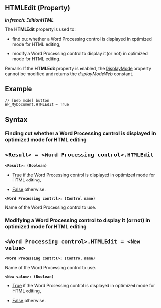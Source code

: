 


## HTMLEdit (Property)

***In french: EditionHTML***
	



<a name="XUse"></a>
<a name="Use"></a>
<a name="description"></a>
The **HTMLEdit** property is used to: 

- find out whether a Word Processing control is displayed in optimized mode for HTML editing,

- modify a Word Processing control to display it (or not) in optimized mode for HTML editing. 




Remark: If the **HTMLEdit** property is enabled, the [DisplayMode](../Proprietes/1000023378.md) property cannot be modified and returns the *displayModeWeb* constant. 
<a name="Example1"></a>
<a name="sample_code"></a>

## Example


```wl
// [Web mode] button
WP_MyDocument.HTMLEdit = True
```

<a name="XSYNTAX"></a>

## Syntax
<a name="SYNTAX1"></a>

### Finding out whether a Word Processing control is displayed in optimized mode for HTML editing

`<Result> = <Word Processing control>.HTMLEdit`
---

**`<Result>: (Boolean)`**



- <u><u><u><u>True</u></u></u></u> if the Word Processing control is displayed in optimized mode for HTML editing,

- <u><u><u><u>False</u></u></u></u> otherwise. 




**`<Word Processing control>: (Control name)`**

Name of the Word Processing control to use.


<a name="SYNTAX2"></a>

### Modifying a Word Processing control to display it (or not) in optimized mode for HTML editing

`<Word Processing control>.HTMLEdit = <New value>`
---

**`<Word Processing control>: (Control name)`**

Name of the Word Processing control to use.

**`<New value>: (Boolean)`**



- <u><u><u><u>True</u></u></u></u> if the Word Processing control is displayed in optimized mode for HTML editing,

- <u><u><u><u>False</u></u></u></u> otherwise. 







